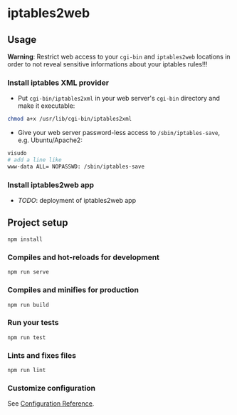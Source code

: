 # iptables2web

## Usage
**Warning**: Restrict web access to your `cgi-bin` and `iptables2web` locations in order to not reveal sensitive informations about your iptables rules!!!  

### Install iptables XML provider
- Put `cgi-bin/iptables2xml` in your web server's `cgi-bin` directory and make it executable:
```bash
chmod a+x /usr/lib/cgi-bin/iptables2xml
```
- Give your web server password-less access to `/sbin/iptables-save`, e.g. Ubuntu/Apache2:
```bash
visudo
# add a line like
www-data ALL= NOPASSWD: /sbin/iptables-save
```

### Install iptables2web app
- *TODO*: deployment of iptables2web app

## Project setup
```
npm install
```

### Compiles and hot-reloads for development
```
npm run serve
```

### Compiles and minifies for production
```
npm run build
```

### Run your tests
```
npm run test
```

### Lints and fixes files
```
npm run lint
```

### Customize configuration
See [Configuration Reference](https://cli.vuejs.org/config/).